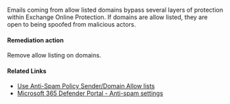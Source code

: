 Emails coming from allow listed domains bypass several layers of protection within Exchange Online Protection. If domains are allow listed, they are open to being spoofed from malicious actors.

#### Remediation action
Remove allow listing on domains.

#### Related Links

* [Use Anti-Spam Policy Sender/Domain Allow lists](https://aka.ms/orca-antispam-docs-4) 
* [Microsoft 365 Defender Portal - Anti-spam settings](https://security.microsoft.com/antispam)
